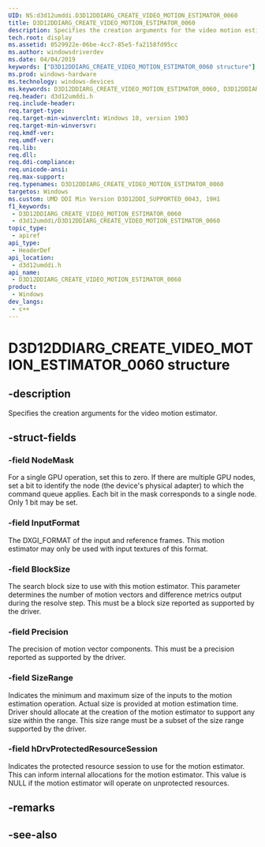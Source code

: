 ```yaml
---
UID: NS:d3d12umddi.D3D12DDIARG_CREATE_VIDEO_MOTION_ESTIMATOR_0060
title: D3D12DDIARG_CREATE_VIDEO_MOTION_ESTIMATOR_0060
description: Specifies the creation arguments for the video motion estimator.
tech.root: display
ms.assetid: 0529922e-06be-4cc7-85e5-fa2158fd95cc
ms.author: windowsdriverdev
ms.date: 04/04/2019
keywords: ["D3D12DDIARG_CREATE_VIDEO_MOTION_ESTIMATOR_0060 structure"]
ms.prod: windows-hardware
ms.technology: windows-devices
ms.keywords: D3D12DDIARG_CREATE_VIDEO_MOTION_ESTIMATOR_0060, D3D12DDIARG_CREATE_VIDEO_MOTION_ESTIMATOR_0060,
req.header: d3d12umddi.h
req.include-header: 
req.target-type: 
req.target-min-winverclnt: Windows 10, version 1903
req.target-min-winversvr: 
req.kmdf-ver: 
req.umdf-ver: 
req.lib: 
req.dll: 
req.ddi-compliance: 
req.unicode-ansi: 
req.max-support: 
req.typenames: D3D12DDIARG_CREATE_VIDEO_MOTION_ESTIMATOR_0060
targetos: Windows
ms.custom: UMD DDI Min Version D3D12DDI_SUPPORTED_0043, 19H1
f1_keywords:
 - D3D12DDIARG_CREATE_VIDEO_MOTION_ESTIMATOR_0060
 - d3d12umddi/D3D12DDIARG_CREATE_VIDEO_MOTION_ESTIMATOR_0060
topic_type:
 - apiref
api_type:
 - HeaderDef
api_location:
 - d3d12umddi.h
api_name:
 - D3D12DDIARG_CREATE_VIDEO_MOTION_ESTIMATOR_0060
product:
 - Windows
dev_langs:
 - c++
---
```


# D3D12DDIARG_CREATE_VIDEO_MOTION_ESTIMATOR_0060 structure


## -description

Specifies the creation arguments for the video motion estimator.

## -struct-fields

### -field NodeMask

For a single GPU operation, set this to zero. If there are multiple GPU nodes, set a bit to identify the node (the device's physical adapter) to which the command queue applies. Each bit in the mask corresponds to a single node. Only 1 bit may be set.

### -field InputFormat

The DXGI_FORMAT of the input and reference frames. This motion estimator may only be used with input textures of this format.

### -field BlockSize

The search block size to use with this motion estimator. This parameter determines the number of motion vectors and difference metrics output during the resolve step. This must be a block size reported as supported by the driver.

### -field Precision

The precision of motion vector components. This must be a precision reported as supported by the driver.

### -field SizeRange

Indicates the minimum and maximum size of the inputs to the motion estimation operation. Actual size is provided at motion estimation time. Driver should allocate at the creation of the motion estimator to support any size within the range. This size range must be a subset of the size range supported by the driver.

### -field hDrvProtectedResourceSession

 
Indicates the protected resource session to use for the motion estimator. This can inform internal allocations for the motion estimator. This value is NULL if the motion estimator will operate on unprotected resources.

## -remarks

## -see-also

